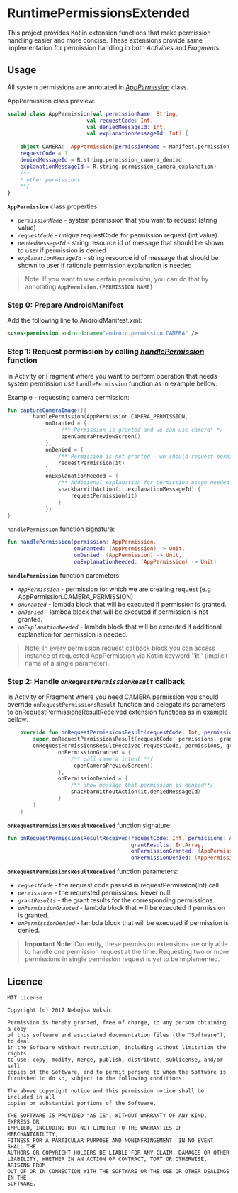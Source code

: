 # RuntimePermissionsExtended 

This project provides Kotlin extension functions that make permission handling easier and more concise.
These extensions provide same implementation for permission handling in both *Activities* and *Fragments*.

## Usage

All system permissions are annotated in *[AppPermission](https://github.com/Vuksa/KotlinoidRuntimePermission/blob/master/library/src/main/kotlin/com/techwolf/android/permissionhandler/AppPermission.kt)* class.

AppPermission class preview:
```kotlin
sealed class AppPermission(val permissionName: String,
                         val requestCode: Int,
                         val deniedMessageId: Int,
                         val explanationMessageId: Int) {
    
    object CAMERA:  AppPermission(permissionName = Manifest.permission.CAMERA, 
    requestCode = 1, 
    deniedMessageId = R.string.permission_camera_denied, 
    explanationMessageId = R.string.permission_camera_explanation)
    /** 
    * other permissions
    **/
}

```

**`AppPermission`** class properties:
* _`permissionName`_ - system permission that you want to request (string value)
* _`requestCode`_ - *unique* requestCode for permission request (int value)
* _`deniedMessageId`_ - string resource id of message that should be shown to user if permission is denied
* _`explanationMessageId`_ - string resource id of message that should be shown to user if rationale 
permission explanation is needed

>Note: If you want to use certain permission, you can do that by annotating **`AppPermision.{PERMISSION NAME}`**

### Step 0: Prepare AndroidManifest

Add the following line to AndroidManifest.xml:

```xml
<uses-permission android:name="android.permission.CAMERA" />
```

### Step 1: Request permission by calling *[handlePermission](https://github.com/Vuksa/KotlinoidRuntimePermission/blob/master/library/src/main/kotlin/com/techwolf/android/permissionhandler/PermissionHandler.kt#L61)* function

In Activity or Fragment where you want to perform operation that needs system permission use 
`handlePermission` function as in example bellow:

Example - requesting camera permission:
```kotlin
fun captureCameraImage(){
        handlePermission(AppPermission.CAMERA_PERMISSION,
            onGranted = {
                 /** Permission is granted and we can use camera* */
                 openCameraPreviewScreen()
            },
            onDenied = {
                /** Permission is not granted - we should request permission **/      
                requestPermission(it)
            },
            onExplanationNeeded = {
                /** Additional explanation for permission usage needed **/
                snackbarWithAction(it.explanationMessageId) {
                    requestPermission(it)
                }
            })
}
```

`handlePermission` function signature:
```kotlin
fun handlePermission(permission: AppPermission, 
                     onGranted: (AppPermission) -> Unit, 
                     onDenied: (AppPermission) -> Unit,
                     onExplanationNeeded: (AppPermission) -> Unit)
```

**`handlePermission`** function parameters:
* *`AppPermission`* - permission for which we are creating request (e.g AppPermission.CAMERA_PERMISSION)
* *`onGranted`* - lambda block that will be executed if permission is granted.
* *`onDenied`* - lambda block that will be executed if permission is not granted.
* *`onExplanationNeeded`* - lambda block that will be executed if additional explanation for permission is needed.


>Note: In every permission request callback block you can access instance of requested AppPermission via Kotlin keyword ''**it**'' (implicit name of a single parameter).

### Step 2: Handle *`onRequestPermissionResult`* callback

In Activity or Fragment where you need CAMERA permission you should override `onRequestPermissionsResult` function and delegate its parameters
to [onRequestPermissionsResultReceived](https://github.com/Vuksa/KotlinoidRuntimePermission/blob/master/library/src/main/kotlin/com/techwolf/android/permissionhandler/PermissionHandler.kt#L75) extension functions as in example bellow:

```kotlin
    override fun onRequestPermissionsResult(requestCode: Int, permissions: Array<out String>, grantResults: IntArray) {
        super.onRequestPermissionsResult(requestCode, permissions, grantResults)
        onRequestPermissionsResultReceived(requestCode, permissions, grantResults,
                onPermissionGranted = {
                    /** call camera intent **/
                     openCameraPreviewScreen()
                },
                onPermissionDenied = {
                    /** show message that permission is denied**/
                    snackbarWithoutAction(it.deniedMessageId)
                }
        )
    }
```

**`onRequestPermissionsResultReceived`** function signature:
```kotlin
fun onRequestPermissionsResultReceived(requestCode: Int, permissions: Array<out String>,
                                       grantResults: IntArray,
                                       onPermissionGranted: (AppPermission) -> Unit, 
                                       onPermissionDenied: (AppPermission) -> Unit)
```

**`onRequestPermissionsResultReceived`** function parameters: 
* *`requestCode`* - the request code passed in requestPermission(Int) call.
* *`permissions`* - the requested permissions. Never null.
* *`grantResults`* - the grant results for the corresponding permissions.
* *`onPermissionGranted`* - lambda block that will be executed if permission is granted.
* *`onPermissionDenied`* - lambda block that will be executed if permission is denied.


>**Important Note:** Currently, these permission extensions are only able to handle one permission request at the time. Requesting two or more permissions in single permission request is yet to be implemented.  

## Licence
```
MIT License

Copyright (c) 2017 Nebojsa Vuksic

Permission is hereby granted, free of charge, to any person obtaining a copy
of this software and associated documentation files (the "Software"), to deal
in the Software without restriction, including without limitation the rights
to use, copy, modify, merge, publish, distribute, sublicense, and/or sell
copies of the Software, and to permit persons to whom the Software is
furnished to do so, subject to the following conditions:

The above copyright notice and this permission notice shall be included in all
copies or substantial portions of the Software.

THE SOFTWARE IS PROVIDED "AS IS", WITHOUT WARRANTY OF ANY KIND, EXPRESS OR
IMPLIED, INCLUDING BUT NOT LIMITED TO THE WARRANTIES OF MERCHANTABILITY,
FITNESS FOR A PARTICULAR PURPOSE AND NONINFRINGEMENT. IN NO EVENT SHALL THE
AUTHORS OR COPYRIGHT HOLDERS BE LIABLE FOR ANY CLAIM, DAMAGES OR OTHER
LIABILITY, WHETHER IN AN ACTION OF CONTRACT, TORT OR OTHERWISE, ARISING FROM,
OUT OF OR IN CONNECTION WITH THE SOFTWARE OR THE USE OR OTHER DEALINGS IN THE
SOFTWARE.
```